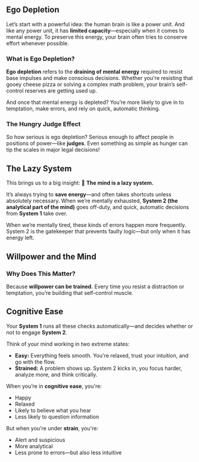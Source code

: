 ## Ego Depletion

Let’s start with a powerful idea: the human brain is like a power unit. And like any power unit, it has **limited capacity**—especially when it comes to mental energy. To preserve this energy, your brain often tries to conserve effort whenever possible.

### What is Ego Depletion?

**Ego depletion** refers to the **draining of mental energy** required to resist base impulses and make conscious decisions. Whether you're resisting that gooey cheese pizza or solving a complex math problem, your brain’s self-control reserves are getting used up.

And once that mental energy is depleted? You’re more likely to give in to temptation, make errors, and rely on quick, automatic thinking.

### The Hungry Judge Effect

So how serious is ego depletion? Serious enough to affect people in positions of power—like **judges**.
Even something as simple as hunger can tip the scales in major legal decisions!

## The Lazy System

This brings us to a big insight: 🧠 **The mind is a lazy system.**

It’s always trying to **save energy**—and often takes shortcuts unless absolutely necessary. When we’re mentally exhausted, **System 2 (the analytical part of the mind)** goes off-duty, and quick, automatic decisions from **System 1** take over.

When we’re mentally tired, these kinds of errors happen more frequently. System 2 is the gatekeeper that prevents faulty logic—but only when it has energy left.

## Willpower and the Mind

### Why Does This Matter?

Because **willpower can be trained.** Every time you resist a distraction or temptation, you’re building that self-control muscle.
## Cognitive Ease

Your **System 1** runs all these checks automatically—and decides whether or not to engage **System 2**.

Think of your mind working in two extreme states:

- **Easy:** Everything feels smooth. You're relaxed, trust your intuition, and go with the flow.
- **Strained:** A problem shows up. System 2 kicks in, you focus harder, analyze more, and think critically.

When you’re in **cognitive ease**, you're:

- Happy
- Relaxed
- Likely to believe what you hear
- Less likely to question information

But when you're under **strain**, you're:

- Alert and suspicious
- More analytical
- Less prone to errors—but also less intuitive


